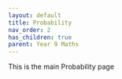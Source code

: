 ```yaml
---
layout: default
title: Probability
nav_order: 2
has_children: true
parent: Year 9 Maths
---
```

This is the main Probability page
